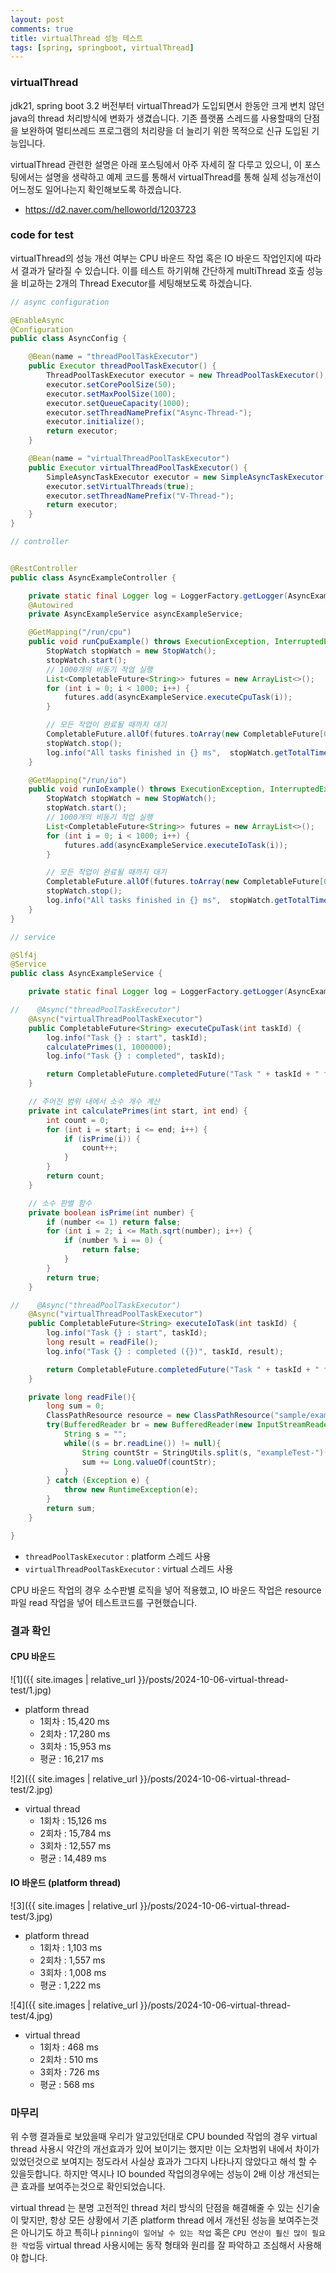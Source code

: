```yaml
---
layout: post
comments: true
title: virtualThread 성능 테스트
tags: [spring, springboot, virtualThread]
---
```


### virtualThread

jdk21, spring boot 3.2 버전부터 virtualThread가 도입되면서 한동안 크게 변치 않던 java의 thread 처리방식에 변화가 생겼습니다. 기존 플랫폼 스레드를 사용할때의 단점을 보완하여 멀티쓰레드 프로그램의 처리량을 더 늘리기 위한 목적으로 신규 도입된 기능입니다. 

virtualThread 관련한 설명은 아래 포스팅에서 아주 자세히 잘 다루고 있으니, 이 포스팅에서는 설명을 생략하고 예제 코드를 통해서 virtualThread를 통해 실제 성능개선이 어느정도 일어나는지 확인해보도록 하겠습니다.

- https://d2.naver.com/helloworld/1203723


### code for test

virtualThread의 성능 개선 여부는 CPU 바운드 작업 혹은 IO 바운드 작업인지에 따라서 결과가 달라질 수 있습니다. 이를 테스트 하기위해 간단하게 multiThread 호출 성능을 비교하는 2개의 Thread Executor를 세팅해보도록 하겠습니다.


```java
// async configuration

@EnableAsync
@Configuration
public class AsyncConfig {

    @Bean(name = "threadPoolTaskExecutor")
    public Executor threadPoolTaskExecutor() {
        ThreadPoolTaskExecutor executor = new ThreadPoolTaskExecutor();
        executor.setCorePoolSize(50);
        executor.setMaxPoolSize(100);
        executor.setQueueCapacity(1000);
        executor.setThreadNamePrefix("Async-Thread-");
        executor.initialize();
        return executor;
    }

    @Bean(name = "virtualThreadPoolTaskExecutor")
    public Executor virtualThreadPoolTaskExecutor() {
        SimpleAsyncTaskExecutor executor = new SimpleAsyncTaskExecutor();
        executor.setVirtualThreads(true);
        executor.setThreadNamePrefix("V-Thread-");
        return executor;
    }
}
```

```java
// controller


@RestController
public class AsyncExampleController {

    private static final Logger log = LoggerFactory.getLogger(AsyncExampleController.class);
    @Autowired
    private AsyncExampleService asyncExampleService;

    @GetMapping("/run/cpu")
    public void runCpuExample() throws ExecutionException, InterruptedException {
        StopWatch stopWatch = new StopWatch();
        stopWatch.start();
        // 1000개의 비동기 작업 실행
        List<CompletableFuture<String>> futures = new ArrayList<>();
        for (int i = 0; i < 1000; i++) {
            futures.add(asyncExampleService.executeCpuTask(i));
        }

        // 모든 작업이 완료될 때까지 대기
        CompletableFuture.allOf(futures.toArray(new CompletableFuture[0])).join();
        stopWatch.stop();
        log.info("All tasks finished in {} ms",  stopWatch.getTotalTimeMillis());
    }

    @GetMapping("/run/io")
    public void runIoExample() throws ExecutionException, InterruptedException {
        StopWatch stopWatch = new StopWatch();
        stopWatch.start();
        // 1000개의 비동기 작업 실행
        List<CompletableFuture<String>> futures = new ArrayList<>();
        for (int i = 0; i < 1000; i++) {
            futures.add(asyncExampleService.executeIoTask(i));
        }

        // 모든 작업이 완료될 때까지 대기
        CompletableFuture.allOf(futures.toArray(new CompletableFuture[0])).join();
        stopWatch.stop();
        log.info("All tasks finished in {} ms",  stopWatch.getTotalTimeMillis());
    }
}
```

```java
// service

@Slf4j
@Service
public class AsyncExampleService {

    private static final Logger log = LoggerFactory.getLogger(AsyncExampleService.class);

//    @Async("threadPoolTaskExecutor")
    @Async("virtualThreadPoolTaskExecutor")
    public CompletableFuture<String> executeCpuTask(int taskId) {
        log.info("Task {} : start", taskId);
        calculatePrimes(1, 1000000);
        log.info("Task {} : completed", taskId);

        return CompletableFuture.completedFuture("Task " + taskId + " finished");
    }

    // 주어진 범위 내에서 소수 개수 계산
    private int calculatePrimes(int start, int end) {
        int count = 0;
        for (int i = start; i <= end; i++) {
            if (isPrime(i)) {
                count++;
            }
        }
        return count;
    }

    // 소수 판별 함수
    private boolean isPrime(int number) {
        if (number <= 1) return false;
        for (int i = 2; i <= Math.sqrt(number); i++) {
            if (number % i == 0) {
                return false;
            }
        }
        return true;
    }

//    @Async("threadPoolTaskExecutor")
    @Async("virtualThreadPoolTaskExecutor")
    public CompletableFuture<String> executeIoTask(int taskId) {
        log.info("Task {} : start", taskId);
        long result = readFile();
        log.info("Task {} : completed ({})", taskId, result);

        return CompletableFuture.completedFuture("Task " + taskId + " finished");
    }

    private long readFile(){
        long sum = 0;
        ClassPathResource resource = new ClassPathResource("sample/exampleTest.txt");
        try(BufferedReader br = new BufferedReader(new InputStreamReader(resource.getInputStream()))){
            String s = "";
            while((s = br.readLine()) != null){
                String countStr = StringUtils.split(s, "exampleTest-")[1];
                sum += Long.valueOf(countStr);
            }
        } catch (Exception e) {
            throw new RuntimeException(e);
        }
        return sum;
    }

}
```

- `threadPoolTaskExecutor` : platform 스레드 사용
- `virtualThreadPoolTaskExecutor` : virtual 스레드 사용

CPU 바운드 작업의 경우 소수판별 로직을 넣어 적용했고, IO 바운드 작업은 resource 파일 read 작업을 넣어 테스트코드를 구현했습니다.

### 결과 확인

#### CPU 바운드

![1]({{ site.images | relative_url }}/posts/2024-10-06-virtual-thread-test/1.jpg)  
- platform thread
    - 1회차 : 15,420 ms
    - 2회차 : 17,280 ms
    - 3회차 : 15,953 ms
    - 평균 : 16,217 ms


![2]({{ site.images | relative_url }}/posts/2024-10-06-virtual-thread-test/2.jpg)  
- virtual thread
    - 1회차 : 15,126 ms
    - 2회차 : 15,784 ms
    - 3회차 : 12,557 ms
    - 평균 : 14,489 ms

#### IO 바운드 (platform thread)

![3]({{ site.images | relative_url }}/posts/2024-10-06-virtual-thread-test/3.jpg)  
- platform thread
    - 1회차 : 1,103 ms
    - 2회차 : 1,557 ms
    - 3회차 : 1,008 ms
    - 평균 : 1,222 ms

![4]({{ site.images | relative_url }}/posts/2024-10-06-virtual-thread-test/4.jpg)  
- virtual thread
    - 1회차 : 468 ms
    - 2회차 : 510 ms
    - 3회차 : 726 ms
    - 평균 : 568 ms

### 마무리

위 수행 결과들로 보았을때 우리가 알고있던대로 CPU bounded 작업의 경우 virtual thread 사용시 약간의 개선효과가 있어 보이기는 했지만 이는 오차범위 내에서 차이가 있었던것으로 보여지는 정도라서 사실상 효과가 그다지 나타나지 않았다고 해석 할 수 있을듯합니다. 하지만 역시나 IO bounded 작업의경우에는 성능이 2배 이상 개선되는 큰 효과를 보여주는것으로 확인되었습니다.

virtual thread 는 분명 고전적인 thread 처리 방식의 단점을 해결해줄 수 있는 신기술이 맞지만, 항상 모든 상황에서 기존 platform thread 에서 개선된 성능을 보여주는것은 아니기도 하고 특히나 `pinning이 일어날 수 있는 작업` 혹은 `CPU 연산이 훨신 많이 필요한 작업`등 virtual thread 사용시에는 동작 형태와 원리를 잘 파악하고 조심해서 사용해야 합니다.




